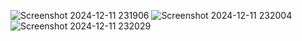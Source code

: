 ![Screenshot 2024-12-11 231906](https://github.com/user-attachments/assets/408e549e-aa43-4313-a8c3-efe5c194a5d6)
![Screenshot 2024-12-11 232004](https://github.com/user-attachments/assets/566bfe8c-a875-47dd-a058-f121fa861cd5)
![Screenshot 2024-12-11 232029](https://github.com/user-attachments/assets/bf76d5f1-5a04-440f-b782-19636e9e7ee7)
